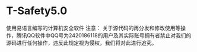 # T-Safety5.0
使用易语言编写的计算机安全软件
注意：
关于源代码的再分发和修改使用等操作，腾讯QQ软件中QQ号为2420186118的用户及其实际账号拥有者禁止对我们的源码进行任何操作，违反此规定视为侵权，我们将对此进行追究。
